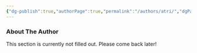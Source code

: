 ```yaml
---
{"dg-publish":true,"authorPage":true,"permalink":"/authors/atri/","dgPassFrontmatter":true,"created":"2024-03-08T09:58:23.956-05:00","updated":"2024-03-08T11:57:51.633-05:00"}
---
```


### About The Author

This section is currently not filled out. Please come back later!